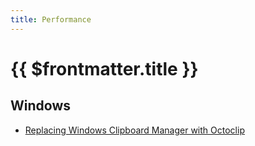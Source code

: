 ```yaml
---
title: Performance
---
```


# {{ $frontmatter.title }}

## Windows

- [Replacing Windows Clipboard Manager with Octoclip](replace-windows-clipboard.md)
